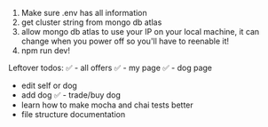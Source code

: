 

1. Make sure .env has all information
2. get cluster string from mongo db atlas
3. allow mongo db atlas to use your IP on your local machine, it can change when you power off so you'll have to reenable it!
4. npm run dev!




Leftover todos:
✅ - all offers
✅ - my page
✅ - dog page
- edit self or dog
- add dog
✅ - trade/buy dog
- learn how to make mocha and chai tests better
- file structure documentation



